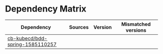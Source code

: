 # Dependency Matrix

Dependency | Sources | Version | Mismatched versions
---------- | ------- | ------- | -------------------
[cb-kubecd/bdd-spring-1585110257](https://github.com/cb-kubecd/bdd-spring-1585110257.git) |  | []() | 
